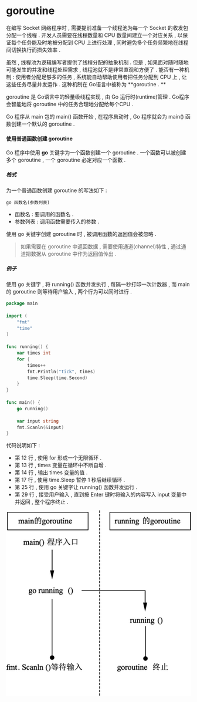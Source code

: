 # goroutine

在编写 Socket 网络程序时 , 需要提前准备一个线程池为每一个 Socket 的收发包分配一个线程 . 开发人员需要在线程数量和 CPU 数量间建立一个对应关系 , 以保证每个任务能及时地被分配到 CPU 上进行处理 , 同时避免多个任务频繁地在线程间切换执行而损失效率 .

虽然 , 线程池为逻辑编写者提供了线程分配的抽象机制 . 但是 , 如果面对随时随地可能发生的并发和线程处理需求 , 线程池就不是非常直观和方便了 . 能否有一种机制 : 使用者分配足够多的任务 , 系统能自动帮助使用者把任务分配到 CPU 上 , 让这些任务尽量并发运作 . 这种机制在 Go语言中被称为 **goroutine . **

goroutine 是 Go语言中的轻量级线程实现 , 由 Go 运行时\(runtime\)管理 . Go程序会智能地将 goroutine 中的任务合理地分配给每个CPU .

Go 程序从 main 包的 main\(\) 函数开始 , 在程序启动时 , Go 程序就会为 main\(\) 函数创建一个默认的 goroutine .

#### 使用普通函数创建 goroutine

Go 程序中使用 **go** 关键字为一个函数创建一个 goroutine . 一个函数可以被创建多个 goroutine , 一个 goroutine 必定对应一个函数 .

##### 格式

为一个普通函数创建 goroutine 的写法如下 :

```
go 函数名(参数列表)
```

* 函数名 : 要调用的函数名 . 
* 参数列表 : 调用函数需要传入的参数 . 

使用 go 关键字创建 goroutine 时 , 被调用函数的返回值会被忽略 .

> 如果需要在 goroutine 中返回数据 , 需要使用通道\(channel\)特性 , 通过通道把数据从 goroutine 中作为返回值传出 .

##### 例子

使用 go 关键字 , 将 running\(\) 函数并发执行 , 每隔一秒打印一次计数器 , 而 main 的 goroutine 则等待用户输入 , 两个行为可以同时进行 .

```go
package main

import (
    "fmt"
    "time"
)

func running() {
    var times int
    for {
        times++
        fmt.Println("tick", times)
        time.Sleep(time.Second)
    }
}

func main() {
    go running()

    var input string
    fmt.Scanln(&input)
}
```

代码说明如下 : 

* 第 12 行 , 使用 for 形成一个无限循环 . 
* 第 13 行 , times 变量在循环中不断自增 . 
* 第 14 行 , 输出 times 变量的值 . 
* 第 17 行 , 使用 time.Sleep 暂停 1 秒后继续循环 . 
* 第 25 行 , 使用 go 关键字让 running\(\) 函数并发运行 . 
* 第 29 行 , 接受用户输入 , 直到按 Enter 键时将输入的内容写入 input 变量中并返回 , 整个程序终止 . 

![](/assets/goroutine.png)



